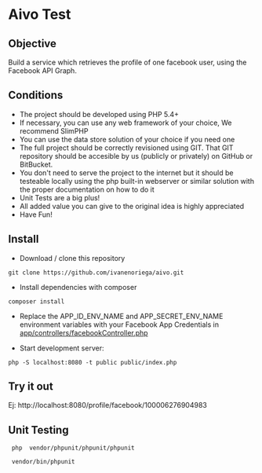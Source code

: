 # Aivo Test

## Objective

Build a service which retrieves the profile of one facebook user, using the Facebook API Graph.

## Conditions

* The project should be developed using PHP 5.4+
* If necessary, you can use any web framework of your choice, We recommend SlimPHP
* You can use the data store solution of your choice if you need one
* The full project should be correctly revisioned using GIT. That GIT repository should be accesible by us (publicly or privately) on GitHub or BitBucket.
* You don't need to serve the project to the internet but it should be testeable locally using the php built-in webserver or similar solution with the proper documentation on how to do it
* Unit Tests are a big plus!
* All added value you can give to the original idea is highly appreciated
* Have Fun!

## Install

- Download / clone this repository

```shell
git clone https://github.com/ivanenoriega/aivo.git
```

- Install dependencies with composer

```shell
composer install
```

- Replace the APP_ID_ENV_NAME and APP_SECRET_ENV_NAME environment variables with your Facebook App Credentials in [app/controllers/facebookController.php](https://github.com/ivanenoriega/aivo/blob/master/app/controllers/facebookController.php)

- Start development server: 
```shell
php -S localhost:8080 -t public public/index.php
```

## Try it out

Ej: http://localhost:8080/profile/facebook/100006276904983

## Unit Testing

```shell
 php  vendor/phpunit/phpunit/phpunit
``` 

```shell
 vendor/bin/phpunit
``` 